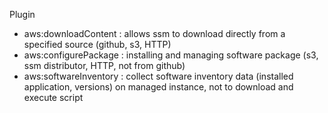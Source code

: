 Plugin
- aws:downloadContent : allows ssm to download directly from a specified source (github, s3, HTTP)
- aws:configurePackage : installing and managing software package (s3, ssm distributor, HTTP, not from github)
- aws:softwareInventory : collect software inventory data (installed application, versions) on managed instance, not to download and execute script